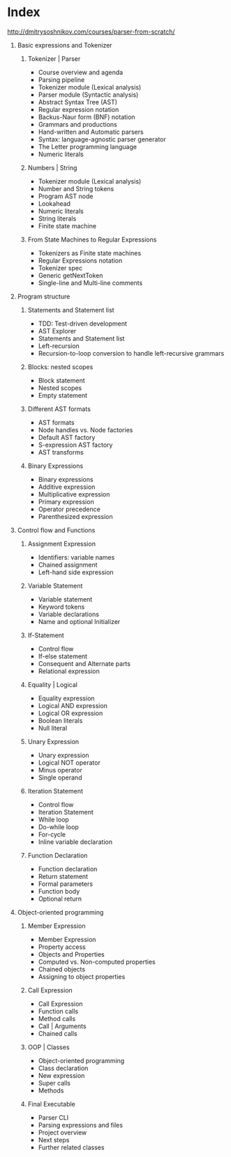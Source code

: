 # Index

http://dmitrysoshnikov.com/courses/parser-from-scratch/

1. Basic expressions and Tokenizer

    1. Tokenizer | Parser
        - Course overview and agenda
        - Parsing pipeline
        - Tokenizer module (Lexical analysis)
        - Parser module (Syntactic analysis)
        - Abstract Syntax Tree (AST)
        - Regular expression notation
        - Backus-Naur form (BNF) notation
        - Grammars and productions
        - Hand-written and Automatic parsers
        - Syntax: language-agnostic parser generator
        - The Letter programming language
        - Numeric literals

    2. Numbers | String
        - Tokenizer module (Lexical analysis)
        - Number and String tokens
        - Program AST node
        - Lookahead
        - Numeric literals
        - String literals
        - Finite state machine

    3. From State Machines to Regular Expressions
        - Tokenizers as Finite state machines
        - Regular Expressions notation
        - Tokenizer spec
        - Generic getNextToken
        - Single-line and Multi-line comments

2. Program structure

    1. Statements and Statement list
        - TDD: Test-driven development
        - AST Explorer
        - Statements and Statement list
        - Left-recursion
        - Recursion-to-loop conversion to handle left-recursive grammars

    2. Blocks: nested scopes
        - Block statement
        - Nested scopes
        - Empty statement

    3. Different AST formats
        - AST formats
        - Node handles vs. Node factories
        - Default AST factory
        - S-expression AST factory
        - AST transforms

    4. Binary Expressions
        - Binary expressions
        - Additive expression
        - Multiplicative expression
        - Primary expression
        - Operator precedence
        - Parenthesized expression

3. Control flow and Functions

    1. Assignment Expression
        - Identifiers: variable names
        - Chained assignment
        - Left-hand side expression

    2. Variable Statement
        - Variable statement
        - Keyword tokens
        - Variable declarations
        - Name and optional Initializer

    3. If-Statement
        - Control flow
        - If-else statement
        - Consequent and Alternate parts
        - Relational expression

    4. Equality | Logical
        - Equality expression
        - Logical AND expression
        - Logical OR expression
        - Boolean literals
        - Null literal

    5. Unary Expression
        - Unary expression
        - Logical NOT operator
        - Minus operator
        - Single operand

    6. Iteration Statement
        - Control flow
        - Iteration Statement
        - While loop
        - Do-while loop
        - For-cycle
        - Inline variable declaration

    7. Function Declaration
        - Function declaration
        - Return statement
        - Formal parameters
        - Function body
        - Optional return

4. Object-oriented programming

    1. Member Expression
        - Member Expression
        - Property access
        - Objects and Properties
        - Computed vs. Non-computed properties
        - Chained objects
        - Assigning to object properties

    2. Call Expression
        - Call Expression
        - Function calls
        - Method calls
        - Call | Arguments
        - Chained calls

    3. OOP | Classes
        - Object-oriented programming
        - Class declaration
        - New expression
        - Super calls
        - Methods

    4. Final Executable
        - Parser CLI
        - Parsing expressions and files
        - Project overview
        - Next steps
        - Further related classes
